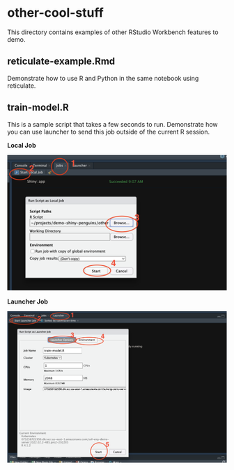 # other-cool-stuff

This directory contains examples of other RStudio Workbench features to demo.

## reticulate-example.Rmd

Demonstrate how to use R and Python in the same notebook using reticulate.

## train-model.R

This is a sample script that takes a few seconds to run. Demonstrate how you can use launcher to send this job outside of the current R session.

**Local Job**

![](../imgs/local-job.png)

**Launcher Job**

![](../imgs/launcher-job.png)


